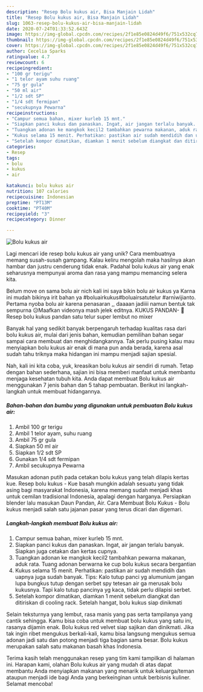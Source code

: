 ```yaml
---
description: "Resep Bolu kukus air, Bisa Manjain Lidah"
title: "Resep Bolu kukus air, Bisa Manjain Lidah"
slug: 1063-resep-bolu-kukus-air-bisa-manjain-lidah
date: 2020-07-24T01:33:52.643Z
image: https://img-global.cpcdn.com/recipes/2f1e85e0824d49f6/751x532cq70/bolu-kukus-air-foto-resep-utama.jpg
thumbnail: https://img-global.cpcdn.com/recipes/2f1e85e0824d49f6/751x532cq70/bolu-kukus-air-foto-resep-utama.jpg
cover: https://img-global.cpcdn.com/recipes/2f1e85e0824d49f6/751x532cq70/bolu-kukus-air-foto-resep-utama.jpg
author: Cecelia Sparks
ratingvalue: 4.7
reviewcount: 6
recipeingredient:
- "100 gr terigu"
- "1 telor ayam suhu ruang"
- "75 gr gula"
- "50 ml air"
- "1/2 sdt SP"
- "1/4 sdt fermipan"
- "secukupnya Pewarna"
recipeinstructions:
- "Campur semua bahan, mixer kurleb 15 mnt."
- "Siapkan panci kukus dan panaskan. Ingat, air jangan terlalu banyak. Siapkan juga cetakan dan kertas cupnya."
- "Tuangkan adonan ke mangkok kecil2 tambahkan pewarna makanan, aduk rata. Tuang adonan berwarna ke cup bolu kukus secara bergantian"
- "Kukus selama 15 menit. Perhatikan: pastikan air sudah mendidih dan uapnya juga sudah banyak. Tips: Kalo tutup panci yg alumunium jangan lupa bungkus tutup dengan serbet spy tetesan air ga merusak bolu kukusnya. Tapi kalo tutup pancinya yg kaca, tidak perlu dilapisi serbet."
- "Setelah kompor dimatikan, diamkan 1 menit sebelum diangkat dan ditiriskan di cooling rack. Setelah hangat, bolu kukus siap dinikmati"
categories:
- Resep
tags:
- bolu
- kukus
- air

katakunci: bolu kukus air 
nutrition: 107 calories
recipecuisine: Indonesian
preptime: "PT13M"
cooktime: "PT40M"
recipeyield: "3"
recipecategory: Dinner

---
```



![Bolu kukus air](https://img-global.cpcdn.com/recipes/2f1e85e0824d49f6/751x532cq70/bolu-kukus-air-foto-resep-utama.jpg)

Lagi mencari ide resep bolu kukus air yang unik? Cara membuatnya memang susah-susah gampang. Kalau keliru mengolah maka hasilnya akan hambar dan justru cenderung tidak enak. Padahal bolu kukus air yang enak seharusnya mempunyai aroma dan rasa yang mampu memancing selera kita.

Belum move on sama bolu air nich kali ini saya bikin bolu air kukus ya Karna ini mudah bikinya irit bahan ya #boluairkukus#boluairsatutelur #arniwijianto. Pertama nyoba bolu air karena penasaran ,, daaaan jadiiii namun bentuk tak sempurna 😥Maafkan videonya mash jelek editnya. KUKUS PANDAN- 🍮 Resep bolu kukus pandan satu telur super lembut no mixer

Banyak hal yang sedikit banyak berpengaruh terhadap kualitas rasa dari bolu kukus air, mulai dari jenis bahan, kemudian pemilihan bahan segar sampai cara membuat dan menghidangkannya. Tak perlu pusing kalau mau menyiapkan bolu kukus air enak di mana pun anda berada, karena asal sudah tahu triknya maka hidangan ini mampu menjadi sajian spesial.


Nah, kali ini kita coba, yuk, kreasikan bolu kukus air sendiri di rumah. Tetap dengan bahan sederhana, sajian ini bisa memberi manfaat untuk membantu menjaga kesehatan tubuh kita. Anda dapat membuat Bolu kukus air menggunakan 7 jenis bahan dan 5 tahap pembuatan. Berikut ini langkah-langkah untuk membuat hidangannya.

<!--inarticleads1-->

##### Bahan-bahan dan bumbu yang digunakan untuk pembuatan Bolu kukus air:

1. Ambil 100 gr terigu
1. Ambil 1 telor ayam, suhu ruang
1. Ambil 75 gr gula
1. Siapkan 50 ml air
1. Siapkan 1/2 sdt SP
1. Gunakan 1/4 sdt fermipan
1. Ambil secukupnya Pewarna


Masukan adonan putih pada cetakan bolu kukus yang telah dilapis kertas kue. Resep bolu kukus - Kue basah mungkin adalah sesuatu yang tidak asing bagi masyarakat Indonesia, karena memang sudah menjadi khas untuk cemilan tradisional Indonesia, apalagi dengan harganya. Persiapkan blender lalu masukan Daun Pandan, Air. Cara Membuat Bolu Kukus - Bolu kukus menjadi salah satu jajanan pasar yang terus dicari dan digemari. 

<!--inarticleads2-->

##### Langkah-langkah membuat Bolu kukus air:

1. Campur semua bahan, mixer kurleb 15 mnt.
1. Siapkan panci kukus dan panaskan. Ingat, air jangan terlalu banyak. Siapkan juga cetakan dan kertas cupnya.
1. Tuangkan adonan ke mangkok kecil2 tambahkan pewarna makanan, aduk rata. Tuang adonan berwarna ke cup bolu kukus secara bergantian
1. Kukus selama 15 menit. Perhatikan: pastikan air sudah mendidih dan uapnya juga sudah banyak. Tips: Kalo tutup panci yg alumunium jangan lupa bungkus tutup dengan serbet spy tetesan air ga merusak bolu kukusnya. Tapi kalo tutup pancinya yg kaca, tidak perlu dilapisi serbet.
1. Setelah kompor dimatikan, diamkan 1 menit sebelum diangkat dan ditiriskan di cooling rack. Setelah hangat, bolu kukus siap dinikmati


Selain teksturnya yang lembut, rasa manis yang pas serta tampilanya yang cantik sehingga. Kamu bisa coba untuk membuat bolu kukus yang satu ini, rasanya dijamin enak. Bolu kukus red velvet siap sajikan dan dinikmati. Jika tak ingin ribet mengukus berkali-kali, kamu bisa langsung mengukus semua adonan jadi satu dan potong menjadi tiga bagian sama besar. Bolu kukus merupakan salah satu makanan basah khas Indonesia. 

Terima kasih telah menggunakan resep yang tim kami tampilkan di halaman ini. Harapan kami, olahan Bolu kukus air yang mudah di atas dapat membantu Anda menyiapkan makanan yang menarik untuk keluarga/teman ataupun menjadi ide bagi Anda yang berkeinginan untuk berbisnis kuliner. Selamat mencoba!
